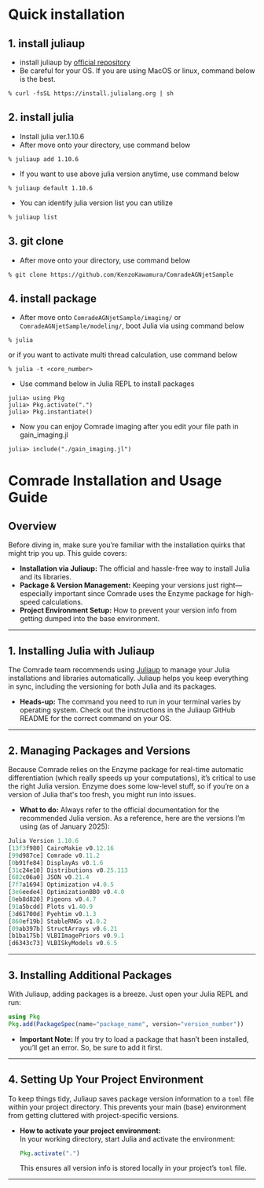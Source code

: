 # Quick installation
## 1.  install juliaup
- install juliaup by [official repository](https://github.com/JuliaLang/juliaup)
- Be careful for your OS. If you are using MacOS or linux, command below is the best.
```
% curl -fsSL https://install.julialang.org | sh
```
## 2.  install julia
- Install julia ver.1.10.6
- After move onto your directory, use command below
```
% juliaup add 1.10.6
```
- If you want to use above julia version anytime, use command below
```
% juliaup default 1.10.6
```
- You can identify julia version list you can utilize
```
% juliaup list
```
## 3.  git clone
- After move onto your directory, use command below
```
% git clone https://github.com/KenzoKawamura/ComradeAGNjetSample
```
## 4.   install package
- After move onto `ComradeAGNjetSample/imaging/` or `ComradeAGNjetSample/modeling/`, boot Julia via using command below
```
% julia
```
or if you want to activate multi thread calculation, use command below
```
% julia -t <core_number>
```
- Use command below in Julia REPL to install packages
```
julia> using Pkg
julia> Pkg.activate(".")
julia> Pkg.instantiate()
```
- Now you can enjoy Comrade imaging after you edit your file path in gain_imaging.jl
```
julia> include("./gain_imaging.jl")
```

# Comrade Installation and Usage Guide

## Overview

Before diving in, make sure you’re familiar with the installation quirks that might trip you up. This guide covers:

- **Installation via Juliaup:** The official and hassle-free way to install Julia and its libraries.
- **Package & Version Management:** Keeping your versions just right—especially important since Comrade uses the Enzyme package for high-speed calculations.
- **Project Environment Setup:** How to prevent your version info from getting dumped into the base environment.

---

## 1. Installing Julia with Juliaup

The Comrade team recommends using [Juliaup](https://github.com/JuliaLang/Juliaup) to manage your Julia installations and libraries automatically. Juliaup helps you keep everything in sync, including the versioning for both Julia and its packages.

- **Heads-up:** The command you need to run in your terminal varies by operating system. Check out the instructions in the Juliaup GitHub README for the correct command on your OS.

---

## 2. Managing Packages and Versions

Because Comrade relies on the Enzyme package for real-time automatic differentiation (which really speeds up your computations), it’s critical to use the right Julia version. Enzyme does some low-level stuff, so if you’re on a version of Julia that's too fresh, you might run into issues.

- **What to do:** Always refer to the official documentation for the recommended Julia version. As a reference, here are the versions I’m using (as of January 2025):

```julia
Julia Version 1.10.6
[13f3f980] CairoMakie v0.12.16
[99d987ce] Comrade v0.11.2
[0b91fe84] DisplayAs v0.1.6
[31c24e10] Distributions v0.25.113
[682c06a0] JSON v0.21.4
[7f7a1694] Optimization v4.0.5
[3e6eede4] OptimizationBBO v0.4.0
[0eb8d820] Pigeons v0.4.7
[91a5bcdd] Plots v1.40.9
[3d61700d] Pyehtim v0.1.3
[860ef19b] StableRNGs v1.0.2
[09ab397b] StructArrays v0.6.21
[b1ba175b] VLBIImagePriors v0.9.1
[d6343c73] VLBISkyModels v0.6.5
```

---

## 3. Installing Additional Packages

With Juliaup, adding packages is a breeze. Just open your Julia REPL and run:

```julia
using Pkg
Pkg.add(PackageSpec(name="package_name", version="version_number"))
```

- **Important Note:** If you try to load a package that hasn’t been installed, you’ll get an error. So, be sure to add it first.

---

## 4. Setting Up Your Project Environment

To keep things tidy, Juliaup saves package version information to a `toml` file within your project directory. This prevents your main (base) environment from getting cluttered with project-specific versions.

- **How to activate your project environment:**  
  In your working directory, start Julia and activate the environment:

  ```julia
  Pkg.activate(".")
  ```

  This ensures all version info is stored locally in your project’s `toml` file.

---
